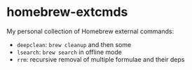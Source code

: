 # homebrew-extcmds
My personal collection of Homebrew external commands:
* `deepclean`: `brew cleanup` and then some
* `lsearch`: `brew search` in offline mode
* `rrm`: recursive removal of multiple formulae and their deps
